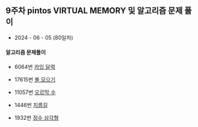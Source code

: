 ## 9주차 pintos VIRTUAL MEMORY 및 알고리즘 문제 풀이

- 2024 - 06 - 05 (80일차)

#### 알고리즘 문제풀이

- 6064번 [카잉 달력](https://github.com/dongyeoppp/Jungle_TIL/blob/main/jungle_week11/bk_6064.py)   

* 17615번 [볼 모으기](https://github.com/dongyeoppp/Jungle_TIL/blob/main/jungle_week11/bk_17615.py)   

* 11057번 [오르막 수](https://github.com/dongyeoppp/Jungle_TIL/blob/main/jungle_week11/bk_11057.py)      

* 1446번 [지름길](https://github.com/dongyeoppp/Jungle_TIL/blob/main/jungle_week11/bk_1446.py)   

* 1932번 [정수 삼각형](https://github.com/dongyeoppp/Jungle_TIL/blob/main/jungle_week11/bk_1932.py)  


